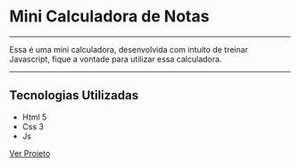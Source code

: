 # Mini Calculadora de Notas
<hr/>
<p>Essa é uma mini calculadora, desenvolvida com intuito de treinar Javascript, fique a vontade para utilizar essa calculadora.</p>
<hr/>

## Tecnologias Utilizadas
- Html 5
- Css 3
- Js

<a href="https://calculadora-notas-flame.vercel.app/">Ver Projeto</a>
